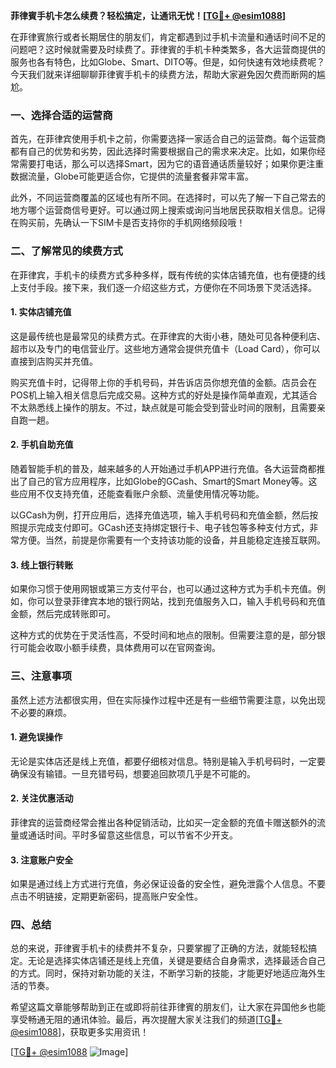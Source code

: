 **菲律賓手机卡怎么续费？轻松搞定，让通讯无忧！[[TG💪+ @esim1088](https://t.me/s/esim1088)]**

在菲律賓旅行或者长期居住的朋友们，肯定都遇到过手机卡流量和通话时间不足的问题吧？这时候就需要及时续费了。菲律賓的手机卡种类繁多，各大运营商提供的服务也各有特色，比如Globe、Smart、DITO等。但是，如何快速有效地续费呢？今天我们就来详细聊聊菲律賓手机卡的续费方法，帮助大家避免因欠费而断网的尴尬。

### 一、选择合适的运营商

首先，在菲律宾使用手机卡之前，你需要选择一家适合自己的运营商。每个运营商都有自己的优势和劣势，因此选择时需要根据自己的需求来决定。比如，如果你经常需要打电话，那么可以选择Smart，因为它的语音通话质量较好；如果你更注重数据流量，Globe可能更适合你，它提供的流量套餐非常丰富。

此外，不同运营商覆盖的区域也有所不同。在选择时，可以先了解一下自己常去的地方哪个运营商信号更好。可以通过网上搜索或询问当地居民获取相关信息。记得在购买前，先确认一下SIM卡是否支持你的手机网络频段哦！

### 二、了解常见的续费方式

在菲律宾，手机卡的续费方式多种多样，既有传统的实体店铺充值，也有便捷的线上支付手段。接下来，我们逐一介绍这些方式，方便你在不同场景下灵活选择。

#### 1. 实体店铺充值

这是最传统也是最常见的续费方式。在菲律宾的大街小巷，随处可见各种便利店、超市以及专门的电信营业厅。这些地方通常会提供充值卡（Load Card），你可以直接到店购买并充值。

购买充值卡时，记得带上你的手机号码，并告诉店员你想充值的金额。店员会在POS机上输入相关信息后完成交易。这种方式的好处是操作简单直观，尤其适合不太熟悉线上操作的朋友。不过，缺点就是可能会受到营业时间的限制，且需要亲自跑一趟。

#### 2. 手机自助充值

随着智能手机的普及，越来越多的人开始通过手机APP进行充值。各大运营商都推出了自己的官方应用程序，比如Globe的GCash、Smart的Smart Money等。这些应用不仅支持充值，还能查看账户余额、流量使用情况等功能。

以GCash为例，打开应用后，选择充值选项，输入手机号码和充值金额，然后按照提示完成支付即可。GCash还支持绑定银行卡、电子钱包等多种支付方式，非常方便。当然，前提是你需要有一个支持该功能的设备，并且能稳定连接互联网。

#### 3. 线上银行转账

如果你习惯于使用网银或第三方支付平台，也可以通过这种方式为手机卡充值。例如，你可以登录菲律宾本地的银行网站，找到充值服务入口，输入手机号码和充值金额，然后完成转账即可。

这种方式的优势在于灵活性高，不受时间和地点的限制。但需要注意的是，部分银行可能会收取小额手续费，具体费用可以在官网查询。

### 三、注意事项

虽然上述方法都很实用，但在实际操作过程中还是有一些细节需要注意，以免出现不必要的麻烦。

#### 1. 避免误操作

无论是实体店还是线上充值，都要仔细核对信息。特别是输入手机号码时，一定要确保没有输错。一旦充错号码，想要追回款项几乎是不可能的。

#### 2. 关注优惠活动

菲律宾的运营商经常会推出各种促销活动，比如买一定金额的充值卡赠送额外的流量或通话时间。平时多留意这些信息，可以节省不少开支。

#### 3. 注意账户安全

如果是通过线上方式进行充值，务必保证设备的安全性，避免泄露个人信息。不要点击不明链接，定期更新密码，提高账户安全性。

### 四、总结

总的来说，菲律賓手机卡的续费并不复杂，只要掌握了正确的方法，就能轻松搞定。无论是选择实体店铺还是线上充值，关键是要结合自身需求，选择最适合自己的方式。同时，保持对新功能的关注，不断学习新的技能，才能更好地适应海外生活的节奏。

希望这篇文章能够帮助到正在或即将前往菲律賓的朋友们，让大家在异国他乡也能享受畅通无阻的通讯体验。最后，再次提醒大家关注我们的频道[[TG💪+ @esim1088](https://t.me/s/esim1088)]，获取更多实用资讯！

[[TG💪+ @esim1088](https://t.me/s/esim1088) ![Image](https://i.postimg.cc/4NQfJmqS/Snipaste-2025-05-13-00-14-12.png)]